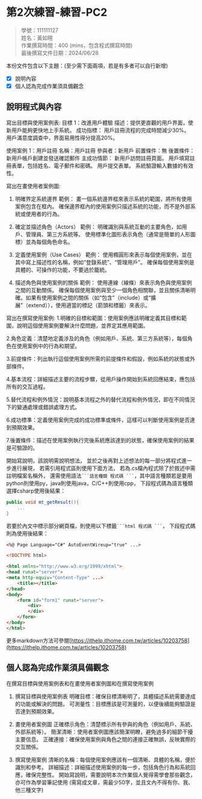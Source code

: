 # 第2次練習-練習-PC2
>
>學號：111111127
><br />
>姓名：黃如暄
><br />
>作業撰寫時間：400 (mins，包含程式撰寫時間)
><br />
>最後撰寫文件日期：2024/06/28
>

本份文件包含以下主題：(至少需下面兩項，若是有多者可以自行新增)
- [x] 說明內容
- [x] 個人認為完成作業須具備觀念

## 說明程式與內容
寫出目標與使用案例表:
目標 1：改進用戶體驗
描述：提供更直觀的用戶界面，使新用戶能夠更快地上手系統。
成功指標：
用戶註冊流程的完成時間減少30%。
用戶滿意度調查中，界面易用性得分提高20%。

使用案例 1：用戶註冊
名稱：用戶註冊
參與者：新用戶
前置條件：無
後置條件：新用戶帳戶創建並發送確認郵件
主成功情節：
新用戶訪問註冊頁面。
用戶填寫註冊表單，包括姓名、電子郵件和密碼。
用戶提交表單。
系統驗證輸入數據的有效性。

寫出在畫使用者案例圖:

1. 明確界定系統邊界
範例：
畫一個系統邊界框來表示系統的範圍，將所有使用案例包含在框內。
確保邊界框內的使用案例只描述系統的功能，而不是外部系統或使用者的行為。

2. 確定並描述角色（Actors）
範例：
明確識別與系統互動的主要角色，如用戶、管理員、第三方系統等。
使用標準化圖形表示角色（通常是簡單的人形圖標）並為每個角色命名。

3. 定義使用案例（Use Cases）
範例：
使用橢圓形來表示每個使用案例，並在其中寫上描述性的名稱，例如“登錄系統”、“管理用戶”。
確保每個使用案例是具體的、可操作的功能，不要過於籠統。

4. 描述角色與使用案例的關係
範例：
使用連線（線條）來表示角色與使用案例之間的互動關係。
確保每個使用案例與至少一個角色相關聯，並且關係清晰明確。如果有使用案例之間的關係（如“包含”（include）或“擴展”（extend）），使用適當的標記（箭頭和標籤）來表示。

寫出在撰寫使用案例:
1.明確的目標和範圍：使用案例應該明確定義其目標和範圍，說明這個使用案例要解決什麼問題，並界定其應用範圍。

2.角色定義：清楚地定義涉及的角色（例如用戶、系統、第三方系統等），每個角色在使用案例中的行為和期望。

3.前提條件：列出執行這個使用案例所需的前提條件和假設，例如系統的狀態或外部條件。

4.基本流程：詳細描述主要的流程步驟，從用戶操作開始到系統回應結束，應包括所有的交互過程。

5.替代流程和例外情況：說明基本流程之外的替代流程和例外情況，即在不同情況下的變通處理或錯誤處理方式。

6.成功標準：定義使用案例完成的成功標準或條件，這樣可以判斷使用案例是否達到預期效果。

7.後置條件：描述在使用案例執行完後系統應該達到的狀態，確保使用案例的結果是可驗證的。



開始寫說明，該說明需說明想法，
並於之後再對上述想法的每一部分將程式進一步進行展現，
若需引用程式區則使用下面方法，
若為.cs檔內程式除了於敘述中需註明檔案名稱外，
還需使用語法` ```語言種類 程式碼 ``` `，其中語言種類若是要用python則使用py，java則使用java，C/C++則使用cpp，
下段程式碼為語言種類選擇csharp使用後結果：

```csharp
public void mt_getResult(){
    ...
}
```

若要於內文中標示部分網頁檔，則使用以下標籤` ```html 程式碼 ``` `，
下段程式碼則為使用後結果：

```html
<%@ Page Language="C#" AutoEventWireup="true" ...>

<!DOCTYPE html>

<html xmlns="http://www.w3.org/1999/xhtml">
<head runat="server">
<meta http-equiv="Content-Type" ...>
    <title></title>
</head>
<body>
    <form id="form1" runat="server">
        <div>
        </div>
    </form>
</body>
</html>
```
更多markdown方法可參閱[https://ithelp.ithome.com.tw/articles/10203758](https://ithelp.ithome.com.tw/articles/10203758)

## 個人認為完成作業須具備觀念
在撰寫目標與使用案例表和在畫使用者案例圖和在撰寫使用案例
1. 撰寫目標與使用案例表
明確目標：確保目標清晰明了，具體描述系統需要達成的功能或解決的問題。
可測量性：目標應該是可測量的，以便後續能夠驗證是否達到預期效果。

2. 畫使用者案例圖
正確標示角色：清楚標示所有參與的角色（例如用戶、系統、外部系統等）。
簡潔清晰：使用者案例圖應該簡潔明瞭，避免過多的細節干擾主要信息。
正確連接：確保使用案例與角色之間的連接正確無誤，反映實際的交互關係。

3. 撰寫使用案例
清晰的名稱：每個使用案例應該有一個清晰、具體的名稱，便於識別和參考。
詳細描述：詳細描述使用案例的每一步，包括角色行為和系統回應，確保完整性。
開始寫說明，需要說明本次作業個人覺得需學會那些觀念，亦可作為學習筆記使用 (需寫成文章，需最少50字，並且文內不得有你、我、他三種文字)